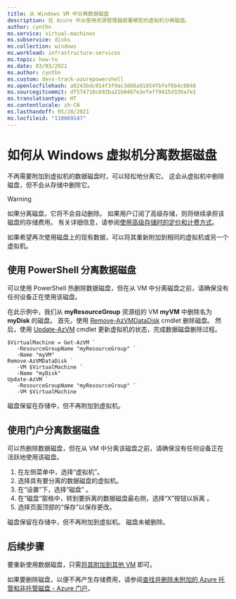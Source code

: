 ```yaml
---
title: 从 Windows VM 中分离数据磁盘
description: 在 Azure 中从使用资源管理器部署模型的虚拟机分离磁盘。
author: cynthn
ms.service: virtual-machines
ms.subservice: disks
ms.collection: windows
ms.workload: infrastructure-services
ms.topic: how-to
ms.date: 03/03/2021
ms.author: cynthn
ms.custom: devx-track-azurepowershell
ms.openlocfilehash: a9243bdc014f3f9ac3d68a91054fbfef6b4c0840
ms.sourcegitcommit: df574710c692ba21b0467e3efeff9415d336a7e1
ms.translationtype: HT
ms.contentlocale: zh-CN
ms.lasthandoff: 05/28/2021
ms.locfileid: "110669147"
---
```

# <a name="how-to-detach-a-data-disk-from-a-windows-virtual-machine"></a>如何从 Windows 虚拟机分离数据磁盘

不再需要附加到虚拟机的数据磁盘时，可以轻松地分离它。 这会从虚拟机中删除磁盘，但不会从存储中删除它。

> [!WARNING]
> 如果分离磁盘，它将不会自动删除。 如果用户订阅了高级存储，则将继续承担该磁盘的存储费用。 有关详细信息，请参阅[使用高级存储时的定价和计费方式](../disks-types.md#billing)。

如果希望再次使用磁盘上的现有数据，可以将其重新附加到相同的虚拟机或另一个虚拟机。

 

## <a name="detach-a-data-disk-using-powershell"></a>使用 PowerShell 分离数据磁盘

可以使用 PowerShell 热删除数据磁盘，但在从 VM 中分离磁盘之前，请确保没有任何设备正在使用该磁盘。

在此示例中，我们从 **myResourceGroup** 资源组的 VM **myVM** 中删除名为 **myDisk** 的磁盘。 首先，使用 [Remove-AzVMDataDisk](/powershell/module/az.compute/remove-azvmdatadisk) cmdlet 删除磁盘。 然后，使用 [Update-AzVM](/powershell/module/az.compute/update-azvm) cmdlet 更新虚拟机的状态，完成数据磁盘删除过程。

```azurepowershell-interactive
$VirtualMachine = Get-AzVM `
   -ResourceGroupName "myResourceGroup" `
   -Name "myVM"
Remove-AzVMDataDisk `
   -VM $VirtualMachine `
   -Name "myDisk"
Update-AzVM `
   -ResourceGroupName "myResourceGroup" `
   -VM $VirtualMachine
```

磁盘保留在存储中，但不再附加到虚拟机。

## <a name="detach-a-data-disk-using-the-portal"></a>使用门户分离数据磁盘

可以热删除数据磁盘，但在从 VM 中分离该磁盘之前，请确保没有任何设备正在活跃地使用该磁盘。

1. 在左侧菜单中，选择“虚拟机”。
1. 选择具有要分离的数据磁盘的虚拟机。
1. 在“设置”下，选择“磁盘” 。
1. 在“磁盘”窗格中，转到要拆离的数据磁盘最右侧，选择“X”按钮以拆离 。
1. 选择页面顶部的“保存”以保存更改。

磁盘保留在存储中，但不再附加到虚拟机。 磁盘未被删除。

## <a name="next-steps"></a>后续步骤

要重新使用数据磁盘，只需[将其附加到其他 VM](attach-managed-disk-portal.md) 即可。

如果要删除磁盘，以便不再产生存储费用，请参阅[查找并删除未附加的 Azure 托管和非托管磁盘 - Azure 门户](../disks-find-unattached-portal.md)。
